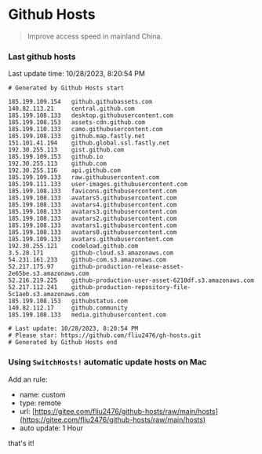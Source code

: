 # Github Hosts

> Improve access speed in mainland China.

### Last github hosts

Last update time: 10/28/2023, 8:20:54 PM

```base
# Generated by Github Hosts start 

185.199.109.154   github.githubassets.com
140.82.113.21     central.github.com
185.199.108.133   desktop.githubusercontent.com
185.199.108.153   assets-cdn.github.com
185.199.110.133   camo.githubusercontent.com
185.199.108.133   github.map.fastly.net
151.101.41.194    github.global.ssl.fastly.net
192.30.255.113    gist.github.com
185.199.109.153   github.io
192.30.255.113    github.com
192.30.255.116    api.github.com
185.199.109.133   raw.githubusercontent.com
185.199.111.133   user-images.githubusercontent.com
185.199.108.133   favicons.githubusercontent.com
185.199.108.133   avatars5.githubusercontent.com
185.199.108.133   avatars4.githubusercontent.com
185.199.108.133   avatars3.githubusercontent.com
185.199.108.133   avatars2.githubusercontent.com
185.199.108.133   avatars1.githubusercontent.com
185.199.108.133   avatars0.githubusercontent.com
185.199.109.133   avatars.githubusercontent.com
192.30.255.121    codeload.github.com
3.5.28.171        github-cloud.s3.amazonaws.com
54.231.161.233    github-com.s3.amazonaws.com
52.217.175.97     github-production-release-asset-2e65be.s3.amazonaws.com
52.216.219.225    github-production-user-asset-6210df.s3.amazonaws.com
52.217.112.241    github-production-repository-file-5c1aeb.s3.amazonaws.com
185.199.108.153   githubstatus.com
140.82.112.17     github.community
185.199.108.133   media.githubusercontent.com

# Last update: 10/28/2023, 8:20:54 PM
# Please star: https://github.com/fliu2476/gh-hosts.git
# Generated by Github Hosts end
```

### Using `SwitchHosts!` automatic update hosts on Mac
Add an rule:
- name: custom
- type: remote
- url: [https://gitee.com/fliu2476/github-hosts/raw/main/hosts](https://gitee.com/fliu2476/github-hosts/raw/main/hosts)
- auto update: 1 Hour

that's it!

